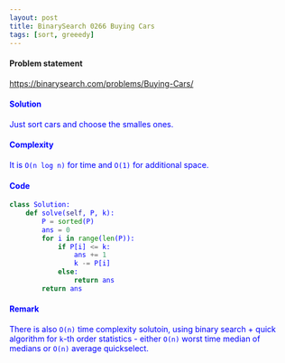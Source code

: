 ```yaml
---
layout: post
title: BinarySearch 0266 Buying Cars
tags: [sort, greeedy]
---
```


#### Problem statement

<a href="https://binarysearch.com/problems/Buying-Cars/"> <font color = blue>https://binarysearch.com/problems/Buying-Cars/

#### Solution
Just sort cars and choose the smalles ones.

#### Complexity
It is `O(n log n)` for time and `O(1)` for additional space.

#### Code
```python
class Solution:
    def solve(self, P, k):
        P = sorted(P)
        ans = 0
        for i in range(len(P)):
            if P[i] <= k:
                ans += 1
                k -= P[i]
            else:
                return ans
        return ans
```

#### Remark
There is also `O(n)` time complexity solutoin, using binary search + quick algorithm for `k`-th order statistics - either `O(n)` worst time median of medians or `O(n)` average quickselect. 
